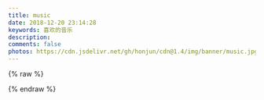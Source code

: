 ```yaml
---
title: music
date: 2018-12-20 23:14:28
keywords: 喜欢的音乐
description: 
comments: false
photos: https://cdn.jsdelivr.net/gh/honjun/cdn@1.4/img/banner/music.jpg
---
```

{% raw %}
<meting-js
  server="netease"
  type="playlist"
  id="110819656"
  mutex="true">
</meting-js>

<meting-js
  server="netease"
  type="playlist"
  id="741246395"
  mutex="true">
</meting-js>
{% endraw %}